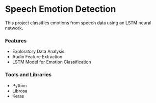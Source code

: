 # Speech Emotion Detection
This project classifies emotions from speech data using an LSTM neural network. 
### Features
- Exploratory Data Analysis
- Audio Feature Extraction
- LSTM Model for Emotion Classification
### Tools and Libraries
- Python
- Librosa
- Keras

